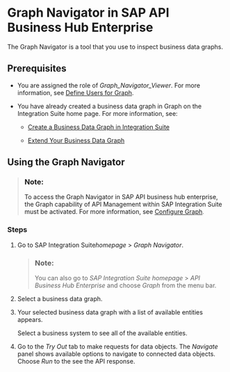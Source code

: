 <!-- loio8e75d3178a684912a4b28d3b9593539c -->

# Graph Navigator in SAP API Business Hub Enterprise

The Graph Navigator is a tool that you use to inspect business data graphs.



<a name="loio8e75d3178a684912a4b28d3b9593539c__section_npq_fxr_xvb"/>

## Prerequisites

-   You are assigned the role of *Graph\_Navigator\_Viewer*. For more information, see [Define Users for Graph](initial-setup-12ad448.md#loio12ad448225ac47049982d9faab7978a3__section_DefineUsers).

-   You have already created a business data graph in Graph on the Integration Suite home page. For more information, see:

    -   [Create a Business Data Graph in Integration Suite](create-a-business-data-graph-in-integration-suite-42daf3b.md)

    -   [Extend Your Business Data Graph](extend-your-business-data-graph-bb4f072.md)





<a name="loio8e75d3178a684912a4b28d3b9593539c__section_sy2_1l5_vvb"/>

## Using the Graph Navigator

> ### Note:  
> To access the Graph Navigator in SAP API business hub enterprise, the Graph capability of API Management within SAP Integration Suite must be activated. For more information, see [Configure Graph](initial-setup-12ad448.md#loio12ad448225ac47049982d9faab7978a3__section_AddGraph_APIM).



### Steps

1.  Go to SAP Integration Suite*homepage* \> *Graph Navigator*.

    > ### Note:  
    > You can also go to *SAP Integration Suite homepage* \> *API Business Hub Enterprise* and choose *Graph* from the menu bar.

2.  Select a business data graph.

3.  Your selected business data graph with a list of available entities appears.

    Select a business system to see all of the available entities.

4.  Go to the *Try Out* tab to make requests for data objects. The *Navigate* panel shows available options to navigate to connected data objects. Choose *Run* to the see the API response.


